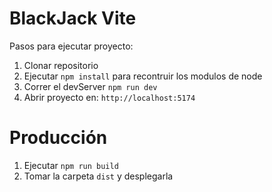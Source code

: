 # BlackJack Vite

Pasos para ejecutar proyecto:

1. Clonar repositorio
2. Ejecutar ```npm install``` para recontruir los modulos de node
3. Correr el devServer ```npm run dev```
4. Abrir proyecto en: ```http://localhost:5174```

# Producción

1. Ejecutar ```npm run build```
2. Tomar la carpeta ```dist``` y desplegarla